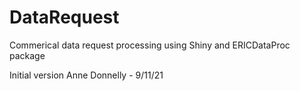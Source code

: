 # DataRequest
Commerical data request processing using Shiny and ERICDataProc package

Initial version Anne Donnelly - 9/11/21
